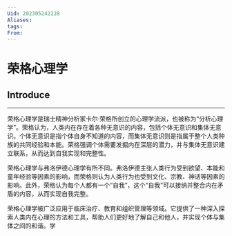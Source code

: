 ```yaml
---
Uid: 202305242228
Aliases: 
tags: 
From: 
---
```

# 荣格心理学

## Introduce
---

荣格心理学是瑞士精神分析家卡尔·荣格所创立的心理学流派，也被称为“分析心理学”。荣格认为，人类内在存在着各种无意识的内容，包括个体无意识和集体无意识。个体无意识是指个体自身不知道的内容，而集体无意识则是指属于整个人类种族的共同经验和本能。荣格强调个体需要发掘内在深层的潜力，并与集体无意识建立联系，从而达到自我实现和完整性。

荣格心理学与弗洛伊德心理学有所不同。弗洛伊德主张人类行为受到欲望、本能和童年经验等因素的影响，而荣格则认为人类行为也受到文化、宗教、神话等因素的影响。此外，荣格认为每个人都有一个“自我”，这个“自我”可以接纳并整合内在矛盾的内容，从而实现自我完整。

荣格心理学被广泛应用于临床治疗、教育和组织管理等领域。它提供了一种深入探索人类内在心理的方法和工具，帮助人们更好地了解自己和他人，并实现个体与集体之间的和谐。学

